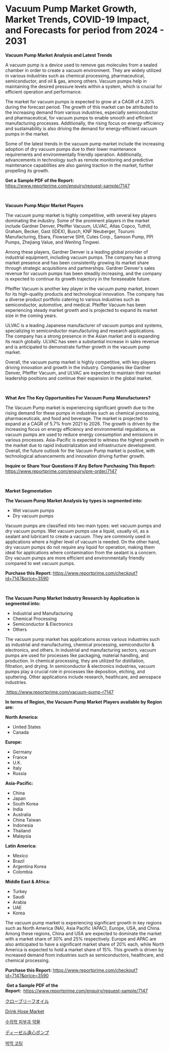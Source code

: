 <p><h1>Vacuum Pump Market Growth, Market Trends, COVID-19 Impact, and Forecasts for period from 2024 - 2031</h1></p><p><strong>Vacuum Pump Market Analysis and Latest Trends</strong></p>
<p><p>A vacuum pump is a device used to remove gas molecules from a sealed chamber in order to create a vacuum environment. They are widely utilized in various industries such as chemical processing, pharmaceutical, semiconductor, and oil & gas, among others. Vacuum pumps help in maintaining the desired pressure levels within a system, which is crucial for efficient operation and performance.</p><p>The market for vacuum pumps is expected to grow at a CAGR of 4.20% during the forecast period. The growth of this market can be attributed to the increasing demand from various industries, especially semiconductor and pharmaceutical, for vacuum pumps to enable smooth and efficient manufacturing processes. Additionally, the rising focus on energy efficiency and sustainability is also driving the demand for energy-efficient vacuum pumps in the market.</p><p>Some of the latest trends in the vacuum pump market include the increasing adoption of dry vacuum pumps due to their lower maintenance requirements and environmentally friendly operation. Additionally, advancements in technology such as remote monitoring and predictive maintenance capabilities are also gaining traction in the market, further propelling its growth.</p></p>
<p><strong>Get a Sample PDF of the Report:&nbsp;</strong> <a href="https://www.reportprime.com/enquiry/request-sample/7147">https://www.reportprime.com/enquiry/request-sample/7147</a></p>
<p>&nbsp;</p>
<p><strong>Vacuum Pump Major Market Players</strong></p>
<p><p>The vacuum pump market is highly competitive, with several key players dominating the industry. Some of the prominent players in the market include Gardner Denver, Pfeiffer Vacuum, ULVAC, Atlas Copco, Tuthill, Graham, Becker, Gast (IDEX), Busch, KNF Neuberger, Tsurumi Manufacturing, Ebara, Flowserve SIHI, Cutes Corp., Samson Pump, PPI Pumps, Zhejiang Value, and Wenling Tingwei.</p><p>Among these players, Gardner Denver is a leading global provider of industrial equipment, including vacuum pumps. The company has a strong market presence and has been consistently growing its market share through strategic acquisitions and partnerships. Gardner Denver's sales revenue for vacuum pumps has been steadily increasing, and the company is expected to continue its growth trajectory in the foreseeable future.</p><p>Pfeiffer Vacuum is another key player in the vacuum pump market, known for its high-quality products and technological innovation. The company has a diverse product portfolio catering to various industries such as semiconductor, automotive, and medical. Pfeiffer Vacuum has been experiencing steady market growth and is projected to expand its market size in the coming years.</p><p>ULVAC is a leading Japanese manufacturer of vacuum pumps and systems, specializing in semiconductor manufacturing and research applications. The company has a strong presence in the Asian market and is expanding its reach globally. ULVAC has seen a substantial increase in sales revenue and is anticipated to demonstrate further growth in the vacuum pump market.</p><p>Overall, the vacuum pump market is highly competitive, with key players driving innovation and growth in the industry. Companies like Gardner Denver, Pfeiffer Vacuum, and ULVAC are expected to maintain their market leadership positions and continue their expansion in the global market.</p></p>
<p>&nbsp;</p>
<p><strong>What Are The Key Opportunities For Vacuum Pump Manufacturers?</strong></p>
<p><p>The Vacuum Pump market is experiencing significant growth due to the rising demand for these pumps in industries such as chemical processing, pharmaceuticals, and food and beverage. The market is projected to expand at a CAGR of 5.7% from 2021 to 2026. The growth is driven by the increasing focus on energy efficiency and environmental regulations, as vacuum pumps are used to reduce energy consumption and emissions in various processes. Asia-Pacific is expected to witness the highest growth in the market due to rapid industrialization and infrastructure development. Overall, the future outlook for the Vacuum Pump market is positive, with technological advancements and innovation driving further growth.</p></p>
<p><strong>Inquire or Share Your Questions If Any Before Purchasing This Report:</strong> <a href="https://www.reportprime.com/enquiry/pre-order/7147">https://www.reportprime.com/enquiry/pre-order/7147</a></p>
<p>&nbsp;</p>
<p><strong>Market Segmentation</strong></p>
<p><strong>The Vacuum Pump Market Analysis by types is segmented into:</strong></p>
<p><ul><li>Wet vacuum pumps</li><li>Dry vacuum pumps</li></ul></p>
<p><p>Vacuum pumps are classified into two main types: wet vacuum pumps and dry vacuum pumps. Wet vacuum pumps use a liquid, usually oil, as a sealant and lubricant to create a vacuum. They are commonly used in applications where a higher level of vacuum is needed. On the other hand, dry vacuum pumps do not require any liquid for operation, making them ideal for applications where contamination from the sealant is a concern. Dry vacuum pumps are more efficient and environmentally friendly compared to wet vacuum pumps.</p></p>
<p><strong>Purchase this Report:&nbsp;</strong><a href="https://www.reportprime.com/checkout?id=7147&price=3590">https://www.reportprime.com/checkout?id=7147&price=3590</a></p>
<p>&nbsp;</p>
<p><strong>The Vacuum Pump Market Industry Research by Application is segmented into:</strong></p>
<p><ul><li>Industrial and Manufacturing</li><li>Chemical Processing</li><li>Semiconductor & Electronics</li><li>Others</li></ul></p>
<p><p>The vacuum pump market has applications across various industries such as industrial and manufacturing, chemical processing, semiconductor & electronics, and others. In industrial and manufacturing sectors, vacuum pumps are used for processes like packaging, material handling, and production. In chemical processing, they are utilized for distillation, filtration, and drying. In semiconductor & electronics industries, vacuum pumps play a crucial role in processes like deposition, etching, and sputtering. Other applications include research, healthcare, and aerospace industries.</p></p>
<p><a href="https://www.reportprime.com/vacuum-pump-r7147">&nbsp;https://www.reportprime.com/vacuum-pump-r7147</a></p>
<p><strong>In terms of Region, the Vacuum Pump Market Players available by Region are:</strong></p>
<p>
    <p> <strong> North America: </strong>
        <ul>
            <li>United States</li>
            <li>Canada</li>
        </ul>
        </p> 
    <p> <strong> Europe: </strong>
        <ul>
            <li>Germany</li>
            <li>France</li>
            <li>U.K.</li>
            <li>Italy</li>
            <li>Russia</li>
        </ul>
        </p> 
    <p> <strong> Asia-Pacific: </strong>
        <ul>
            <li>China</li>
            <li>Japan</li>
            <li>South Korea</li>
            <li>India</li>
            <li>Australia</li>
            <li>China Taiwan</li>
            <li>Indonesia</li>
            <li>Thailand</li>
            <li>Malaysia</li>
        </ul>
        </p> 
    <p> <strong> Latin America: </strong>
        <ul>
            <li>Mexico</li>
            <li>Brazil</li>
            <li>Argentina Korea</li>
            <li>Colombia</li>
        </ul>
        </p> 
    <p> <strong> Middle East & Africa: </strong>
        <ul>
            <li>Turkey</li>
            <li>Saudi</li>
            <li>Arabia</li>
            <li>UAE</li>
            <li>Korea</li>
        </ul>
    </p>
    </p>
<p><p>The vacuum pump market is experiencing significant growth in key regions such as North America (NA), Asia Pacific (APAC), Europe, USA, and China. Among these regions, China and USA are expected to dominate the market with a market share of 30% and 25% respectively. Europe and APAC are also anticipated to have a significant market share of 20% each, while North America is expected to hold a market share of 15%. This growth is driven by increased demand from industries such as semiconductors, healthcare, and chemical processing.</p></p>
<p><strong>Purchase this Report: </strong><a href="https://www.reportprime.com/checkout?id=7147&price=3590">https://www.reportprime.com/checkout?id=7147&price=3590</a></p>
<p>&nbsp;<strong>Get a Sample PDF of the Report:&nbsp;&nbsp;</strong><a href="https://www.reportprime.com/enquiry/request-sample/7147">https://www.reportprime.com/enquiry/request-sample/7147</a></p>
<p><strong></strong></p>
<p><p><a href="https://github.com/efcvopdgkdx128/Market-Research-Report-List-1/blob/main/178808521206.md">クローブリーフオイル</a></p><p><a href="https://issuu.com/reportprime-2/docs/drink-hose-market-size-2030.pptx">Drink Hose Market</a></p><p><a href="https://github.com/fredrickeglers/Market-Research-Report-List-1/blob/main/247156119754.md">수의학 피부과 약물</a></p><p><a href="https://medium.com/@deontestanton2023/%E3%83%87%E3%82%A3%E3%83%BC%E3%82%BC%E3%83%AB%E9%81%A0%E5%BF%83%E3%83%9D%E3%83%B3%E3%83%97%E5%B8%82%E5%A0%B4-%E5%B8%82%E5%A0%B4%E3%82%B7%E3%82%A7%E3%82%A2-%E5%B8%82%E5%A0%B4%E5%8B%95%E5%90%91-%E3%81%8A%E3%82%88%E3%81%B3%E5%B0%86%E6%9D%A5%E3%81%AE%E6%88%90%E9%95%B7%E3%82%92%E6%8E%A2%E3%82%8B-d64b805896ef">ディーゼル遠心ポンプ</a></p><p><a href="https://github.com/bunxhcci35271755/Market-Research-Report-List-1/blob/main/470391719753.md">박막 코팅</a></p></p>